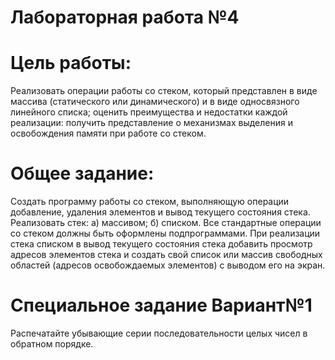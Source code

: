 # Лабораторная работа №4

# Цель работы: 
Реализовать операции работы со стеком, который представлен в виде массива 
(статического или динамического) и в виде односвязного линейного списка; оценить преимущества и недостатки каждой реализации: 
получить представление о механизмах выделения и освобождения памяти при работе со стеком.

# Общее задание: 
Создать программу работы со стеком, 
выполняющую операции добавление, удаления элементов и вывод текущего состояния стека. 
Реализовать стек: 
а) массивом; 
б) списком. 
Все стандартные операции со стеком должны быть оформлены подпрограммами. 
При реализации стека списком в вывод текущего состояния стека добавить просмотр адресов элементов стека 
и создать свой список или массив свободных областей (адресов освобождаемых элементов) с выводом его на экран.

# Специальное задание Вариант№1
Распечатайте убывающие серии последовательности целых чисел в обратном порядке.
